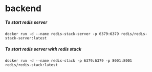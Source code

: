 # backend

##### To start redis server
```docker run -d --name redis-stack-server -p 6379:6379 redis/redis-stack-server:latest```

##### To start redis server with redis stack
```docker run -d --name redis-stack -p 6379:6379 -p 8001:8001 redis/redis-stack:latest```